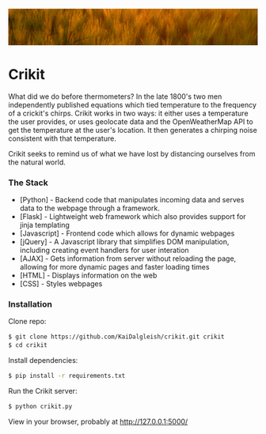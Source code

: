![image](/static/readme_image3.png)
# Crikit

What did we do before thermometers? In the late 1800's two men independently published equations which tied temperature to the frequency of a crickit's chirps. Crikit works in two ways: it either uses a temperature the user provides, or uses geolocate data and the OpenWeatherMap API to get the temperature at the user's location. It then generates a chirping noise consistent with that temperature. 

Crikit seeks to remind us of what we have lost by distancing ourselves from the natural world. 

### The Stack
* [Python] - Backend code that manipulates incoming data and serves data to the webpage through a framework.
* [Flask] - Lightweight web framework which also provides support for jinja templating
* [Javascript] - Frontend code which allows for dynamic webpages
* [jQuery] - A Javascript library that simplifies DOM manipulation, including creating event handlers for user interation
* [AJAX] - Gets information from server without reloading the page, allowing for more dynamic pages and faster loading times
* [HTML] - Displays information on the web
* [CSS] - Styles webpages

### Installation

Clone repo:
```sh
$ git clone https://github.com/KaiDalgleish/crikit.git crikit
$ cd crikit
```

Install dependencies:
```sh
$ pip install -r requirements.txt
```

Run the Crikit server:
```sh
$ python crikit.py
```
View in your browser, probably at http://127.0.0.1:5000/ 
